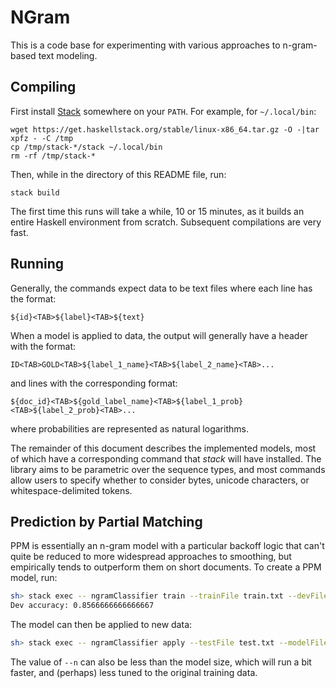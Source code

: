# NGram

This is a code base for experimenting with various approaches to n-gram-based
text modeling.

## Compiling

First install [Stack](https://docs.haskellstack.org) somewhere on your `PATH`.  For example, for `~/.local/bin`:

```
wget https://get.haskellstack.org/stable/linux-x86_64.tar.gz -O -|tar xpfz - -C /tmp
cp /tmp/stack-*/stack ~/.local/bin
rm -rf /tmp/stack-*
```

Then, while in the directory of this README file, run:

```
stack build
```

The first time this runs will take a while, 10 or 15 minutes, as it builds an entire Haskell environment from scratch.  Subsequent compilations are very fast.

## Running

Generally, the commands expect data to be text files where each line has the format:

```
${id}<TAB>${label}<TAB>${text}
```

When a model is applied to data, the output will generally have a header
with the format:

```
ID<TAB>GOLD<TAB>${label_1_name}<TAB>${label_2_name}<TAB>...
```

and lines with the corresponding format:

```
${doc_id}<TAB>${gold_label_name}<TAB>${label_1_prob}<TAB>${label_2_prob}<TAB>...
```

where probabilities are represented as natural logarithms.

The remainder of this document describes the implemented models, most of which
have a corresponding command that *stack* will have installed.  The library aims
to be parametric over the sequence types, and most commands allow users to 
specify whether to consider bytes, unicode characters, or whitespace-delimited 
tokens.

## Prediction by Partial Matching

PPM is essentially an n-gram model with a particular backoff logic that can't 
quite be reduced to more widespread approaches to smoothing, but empirically 
tends to outperform them on short documents.  To create a PPM model, run:

```bash
sh> stack exec -- ngramClassifier train --trainFile train.txt --devFile dev.txt --n 4 --modelFile model.gz
Dev accuracy: 0.8566666666666667
```

The model can then be applied to new data:

```bash
sh> stack exec -- ngramClassifier apply --testFile test.txt --modelFile model.gz --n 4 --scoresFile scores.txt
```

The value of `--n` can also be less than the model size, which will run a bit 
faster, and (perhaps) less tuned to the original training data.
